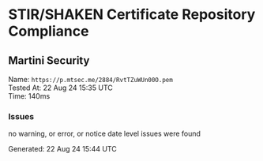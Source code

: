 # STIR/SHAKEN Certificate Repository Compliance

## Martini Security

Name: `https://p.mtsec.me/2884/RvtTZuWUn00O.pem`\
Tested At: 22 Aug 24 15:35 UTC\
Time: 140ms

### Issues

no warning, or error, or notice date level issues were found

Generated: 22 Aug 24 15:44 UTC